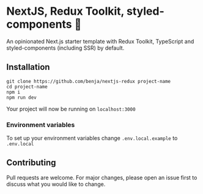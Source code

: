 # NextJS, Redux Toolkit, styled-components 🚀

An opinionated Next.js starter template with Redux Toolkit, TypeScript and styled-components (including SSR) by default.

## Installation

```
git clone https://github.com/benja/nextjs-redux project-name
cd project-name
npm i
npm run dev
```

Your project will now be running on `localhost:3000`

### Environment variables 
To set up your environment variables change `.env.local.example` to `.env.local`

## Contributing
Pull requests are welcome. For major changes, please open an issue first to discuss what you would like to change.